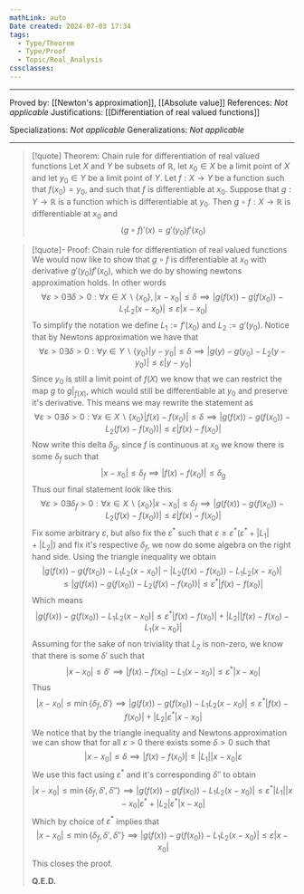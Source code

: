 ```yaml
---
mathLink: auto
Date created: 2024-07-03 17:34
tags:
  - Type/Theorem
  - Type/Proof
  - Topic/Real_Analysis
cssclasses:
---
```


---

Proved by: [[Newton's approximation]], [[Absolute value]]
References: _Not applicable_
Justifications: [[Differentiation of real valued functions]]

Specializations: _Not applicable_
Generalizations: _Not applicable_

---

> [!quote] Theorem: Chain rule for differentiation of real valued functions
> Let $X$ and $Y$ be subsets of $\mathbb{R}$, let $x_{0}\in X$ be a limit point of $X$ and let $y_{0}\in Y$ be a limit point of $Y$. Let $f:X\to Y$ be a function such that $f(x_{0})=y_{0}$, and such that $f$ is differentiable at $x_{0}$. Suppose that $g:Y\to \mathbb{R}$ is a function which is differentiable at $y_{0}$. Then $g\circ f: X\to \mathbb{R}$ is differentiable at $x_{0}$ and $$ (g\circ f)'(x)=g'(y_{0})f'(x_{0}) $$

>[!quote]- Proof: Chain rule for differentiation of real valued functions
>We would now like to show that $g\circ f$ is differentiable at $x_{0}$ with derivative $g'(y_{0})f'(x_{0})$, which we do by showing newtons approximation holds. In other words $$\forall \varepsilon>0 \exists \delta>0: \forall x\in X\backslash \{ x_{0} \}, \left| x-x_{0} \right| \leq \delta \implies \left| g(f(x))-g(f(x_{0}))-L_{1}L_{2}(x-x_{0}) \right| \leq \varepsilon \left| x-x_{0} \right| $$
>To simplify the notation we define $L_{1}:=f'(x_{0})$ and $L_{2}:=g'(y_{0})$. Notice that by Newtons approximation we have that $$ \forall \varepsilon>0 \exists \delta>0: \forall y\in Y\backslash \{ y_{0} \} \left| y-y_{0} \right| \leq \delta\implies \left| g(y)-g(y_{0})-L_{2}(y-y_{0}) \right|\leq  \varepsilon \left| y-y_{0} \right|  $$ Since $y_{0}$ is still a limit point of $f(X)$ we know that we can restrict the map $g$ to $g|_{f(X)}$, which would still be differentiable at $y_{0}$ and preserve it's derivative. This means we may rewrite the statement as $$ \forall \varepsilon>0 \exists \delta>0: \forall x\in X\backslash \{ x_{0} \} \left| f(x)-f(x_{0})\right| \leq \delta\implies \left| g(f(x))-g(f(x_{0}))-L_{2}(f(x)-f(x_{0})) \right|\leq  \varepsilon  \left| f(x)-f(x_{0})\right|  $$ Now write this delta $\delta_{g}$, since $f$ is continuous at $x_{0}$ we know there is some $\delta _f$ such that $$ \left| x-x_{0} \right| \leq \delta_{f}\implies \left| f(x)-f(x_{0}) \right| \leq \delta_{g} $$ Thus our final statement look like this $$\forall \varepsilon>0 \exists \delta_{f}>0: \forall x\in X\backslash \{ x_{0} \} \left| x-x_{0} \right| \leq \delta_{f}\implies  \left| g(f(x))-g(f(x_{0}))-L_{2}(f(x)-f(x_{0})) \right|\leq  \varepsilon  \left| f(x)-f(x_{0})\right| $$Fix some arbitrary $\varepsilon$, but also fix the $\varepsilon^{*}$ such that $\varepsilon\geq \varepsilon^{*}\left( \varepsilon^{*}+\left| L_{1} \right|+\left| L_{2} \right| \right)$ and fix it's respective $\delta_{f}$, we now do some algebra on the right hand side. Using the triangle inequality we obtain $$ \left| g(f(x))-g(f(x_{0}))-L_{1}L_{2}(x-x_{0}) \right|-\left| L_{2}(f(x)-f(x_{0})) - L_{1}L_{2}(x-x_{0}) \right| \leq  \left| g(f(x))-g(f(x_{0}))-L_{2}(f(x)-f(x_{0})) \right|\leq  \varepsilon^{*}  \left| f(x)-f(x_{0})\right|    $$ Which means $$ \left| g(f(x))-g(f(x_{0}))-L_{1}L_{2}(x-x_{0}) \right| \leq \varepsilon^{*} \left| f(x)-f(x_{0}) \right| + \left| L_{2} \right| \left| f(x)-f(x_{0})-L_{1}(x-x_{0}) \right| $$ Assuming for the sake of non triviality that $L_{2}$ is non-zero, we know that there is some $\delta'$ such that $$ \left| x-x_{0} \right| \leq \delta' \implies \left| f(x)-f(x_{0})-L_{1}(x-x_{0}) \right|\leq \varepsilon^{*}\left| x-x_{0} \right|   $$Thus $$ \left| x-x_{0} \right| \leq \min\{ \delta_{f},\delta' \} \implies \left| g(f(x))-g(f(x_{0}))-L_{1}L_{2}(x-x_{0}) \right| \leq \varepsilon^{*} \left| f(x)-f(x_{0}) \right| + \left| L_{2} \right|\varepsilon^{*}\left| x-x_{0} \right|   $$We notice that by the triangle inequality and Newtons approximation we can show that for all $\varepsilon >0$ there exists some $\delta>0$ such that $$ \left| x-x_{0} \right| \leq \delta \implies \left| f(x)-f(x_{0}) \right| \leq \left| L_{1} \right| \left| x-x_{0} \right| \varepsilon$$ We use this fact using $\varepsilon^{*}$ and it's corresponding $\delta''$ to obtain $$  \left| x-x_{0} \right| \leq \min\{ \delta_{f},\delta',\delta'' \} \implies \left| g(f(x))-g(f(x_{0}))-L_{1}L_{2}(x-x_{0}) \right| \leq \varepsilon^{*} \left| L_{1} \right| \left| x-x_{0} \right| \varepsilon^{*} + \left| L_{2} \right|\varepsilon^{*}\left| x-x_{0} \right|    $$ Which by choice of $\varepsilon^{*}$ implies that $$  \left| x-x_{0} \right| \leq \min\{ \delta_{f},\delta',\delta'' \} \implies \left| g(f(x))-g(f(x_{0}))-L_{1}L_{2}(x-x_{0}) \right| \leq \varepsilon\left| x-x_{0} \right|    $$  This closes the proof. 
>
>**Q.E.D.**

